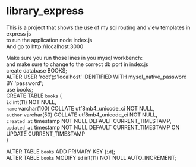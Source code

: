# library_express

This is a project that shows the use of my sql routing and view templates 
in express js
<br>
to run the application node index.js <br>
And go to http://localhost:3000

Make sure you run those lines in you mysql workbench: <br>
and make sure to change to the correct db port in index.js <br>
create database BOOKS; <br>
ALTER USER 'root'@'localhost' IDENTIFIED WITH mysql_native_password BY 'password'; <br>
use books; <br>
CREATE TABLE `books` ( <br>
  `id` int(11) NOT NULL, <br>
  `name` varchar(100) COLLATE utf8mb4_unicode_ci NOT NULL, <br>
  `author` varchar(50) COLLATE utf8mb4_unicode_ci NOT NULL, <br>
  `created_at` timestamp NOT NULL DEFAULT CURRENT_TIMESTAMP, <br>
  `updated_at` timestamp NOT NULL DEFAULT CURRENT_TIMESTAMP ON UPDATE CURRENT_TIMESTAMP <br>
)  <br>

ALTER TABLE `books` ADD PRIMARY KEY (`id`); <br>
ALTER TABLE `books` MODIFY `id` int(11) NOT NULL AUTO_INCREMENT; <br>

